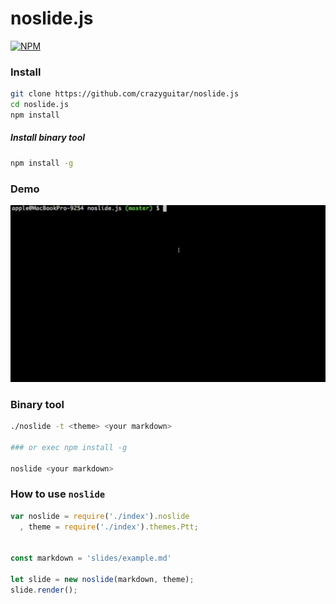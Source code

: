 # noslide.js

[![NPM](https://nodei.co/npm/noslide.js.png)](https://nodei.co/npm/noslide.js/)

### Install

```bash
git clone https://github.com/crazyguitar/noslide.js
cd noslide.js
npm install
```
##### Install binary tool

```bash
npm install -g
```


### Demo

![](images/demo.gif)

### Binary tool

```bash
./noslide -t <theme> <your markdown>

### or exec npm install -g

noslide <your markdown>
```

### How to use ``noslide``

```js
var noslide = require('./index').noslide
  , theme = require('./index').themes.Ptt;


const markdown = 'slides/example.md'

let slide = new noslide(markdown, theme);
slide.render();
```
